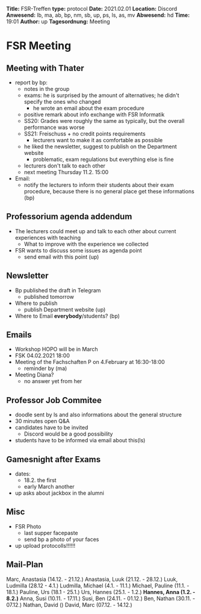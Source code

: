 **Title:** FSR-Treffen
**type:** protocol
**Date:** 2021.02.01
**Location:** Discord
**Anwesend:** lb, ma, ab, bp, nm, sb, up, ps, ls, as, mv
**Abwesend:** hd
**Time:** 19:01
**Author:** up
**Tagesordnung:** Meeting
# FSR Meeting
## Meeting with Thater
- report by bp:
    - notes in the group
    - exams: he is surprised by the amount of alternatives; he didn't specify the ones who changed
        - he wrote an email about the exam procedure 
    - positive remark about info exchange with FSR Informatik
    - SS20: Grades were roughly the same as typically, but the overall performance was worse
    - SS21: Freischuss + no credit points requirements 
        - lecturers want to make it as comfortable as possible
    - he liked the newsletter, suggest to publish on the Department website
        - problematic, exam regulations but everything else is fine
    - lecturers don't talk to each other
    - next meeting Thursday 11.2. 15:00
- Email:
    - notify the lecturers to inform their students about their exam procedure, because there is no general place get these informations (bp)
    

## Professorium agenda addendum
- The lecturers could meet up and talk to each other about current experiences with teaching
    - What to improve with the experience we collected
- FSR wants to discuss some issues as agenda point
    - send email with this point (up)
## Newsletter
- Bp published the draft in Telegram
    - published tomorrow
- Where to publish
    - publish Department website (up)
- Where to Email **everybody**/students? (bp)

## Emails
- Workshop HOPO will be in March
- FSK 04.02.2021 18:00
- Meeting of the Fachschaften P on 4.February at 16:30-18:00
    - reminder by (ma)
- Meeting Diana?
    - no answer yet from her

## Professor Job Commitee
- doodle sent by ls and also informations about the general structure
- 30 minutes open Q&A
- candidates have to be invited
    - Discord would be a good possibility 
- students have to be informed via email about this(ls)
## Gamesnight after Exams
- dates: 
    - 18.2. the first
    - early March another
- up asks about jackbox in the alumni

## Misc
- FSR Photo
    - last supper facepaste
    - send bp a photo of your faces
- up upload protocolls!!!!!!

## Mail-Plan
Marc, Anastasia (14.12. - 21.12.)
Anastasia, Luuk (21.12. - 28.12.)
Luuk, Ludmilla (28.12 - 4.1.)
Ludmilla, Michael (4.1. - 11.1.)
Michael, Pauline (11.1. - 18.1.)
Pauline, Urs (18.1 - 25.1.)
Urs, Hannes (25.1. - 1.2.)
**Hannes, Anna (1.2. - 8.2.)**
Anna, Susi (10.11. - 17.11.)
Susi, Ben (24.11. - 01.12.)
Ben, Nathan (30.11. - 07.12.)
Nathan, David () 
David, Marc (07.12. - 14.12.)
